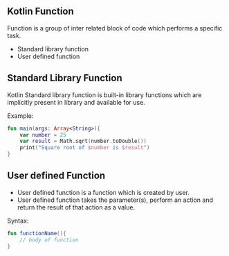 
## Kotlin Function
Function is a group of inter related block of code which performs a specific task.
- Standard library function
- User defined function

## Standard Library Function
Kotlin Standard library function is built-in library functions which are implicitly present in library and available for use.

Example:
```kotlin
fun main(args: Array<String>){  
    var number = 25  
    var result = Math.sqrt(number.toDouble())  
    print("Square root of $number is $result")  
}  
```

## User defined Function
- User defined function is a function which is created by user. 
- User defined function takes the parameter(s), perform an action and return the result of that action as a value.

Syntax:
```kotlin
fun functionName(){  
    // body of function  
}  
```




